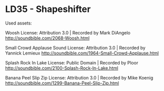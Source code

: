 # LD35 - Shapeshifter

Used assets:

Woosh
License: Attribution 3.0 | Recorded by Mark DiAngelo
http://soundbible.com/2068-Woosh.html

Small Crowd Applause Sound
License: Attribution 3.0 | Recorded by Yannick Lemieux
http://soundbible.com/1964-Small-Crowd-Applause.html

Splash Rock In Lake
License: Public Domain | Recorded by Ploor
http://soundbible.com/2100-Splash-Rock-In-Lake.html

Banana Peel Slip Zip
License: Attribution 3.0 | Recorded by Mike Koenig
http://soundbible.com/1299-Banana-Peel-Slip-Zip.html
